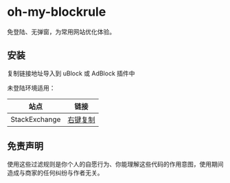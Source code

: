 # oh-my-blockrule

免登陆、无弹窗，为常用网站优化体验。

## 安装

复制链接地址导入到 uBlock 或 AdBlock 插件中

未登陆环境适用：

| 站点          | 链接                                                                                       |
| ------------- | ------------------------------------------------------------------------------------------ |
| StackExchange | [右键复制](https://raw.githubusercontent.com/LittleboyHarry/oh-my-blockrule/main/nologin-rules/stackexchange.txt) |

## 免责声明

使用这些过滤规则是你个人的自愿行为、你能理解这些代码的作用意图，使用期间造成与商家的任何纠纷与作者无关。
